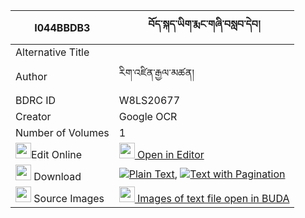 |I044BBDB3|བོད་སྐད་ཡིག་རྨང་གཞི་བསླབ་དེབ། 
| --- | --- 
|Alternative Title |
|Author| རིག་འཛིན་རྒྱལ་མཚན།
|BDRC ID | W8LS20677
|Creator | Google OCR
|Number of Volumes| 1
|<img width="25" src="https://img.icons8.com/color/25/000000/edit-property.png">Edit Online| [<img width="25" src="https://avatars.githubusercontent.com/u/45091458?s=200&v=4"> Open in Editor](http://editor.openpecha.org/I044BBDB3)
|<img width="25" src="https://img.icons8.com/fluent/48/000000/download-2.png"/>  Download | [![](https://img.icons8.com/color/20/000000/txt.png)Plain Text](https://github.com/Openpecha/I044BBDB3/releases/download/v2/boke_yik_mangshyi_lab_deb_plain_I044BBDB3.zip), [![](https://img.icons8.com/color/20/000000/txt.png)Text with Pagination](https://github.com/Openpecha/I044BBDB3/releases/download/v2/boke_yik_mangshyi_lab_deb_pages_I044BBDB3.zip)
|<img width="25" src="https://img.icons8.com/plasticine/100/000000/pictures-folder.png"/>  Source Images | [<img width="25" src="https://library.bdrc.io/icons/BUDA-small.svg"> Images of text file open in BUDA](https://library.bdrc.io/show/bdr:W8LS20677)